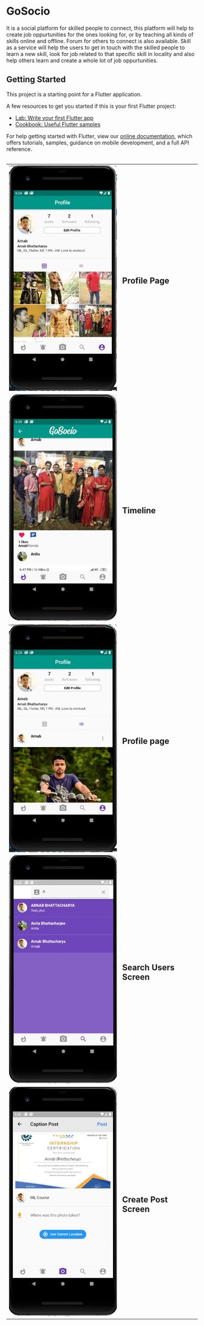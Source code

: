 # GoSocio

It is a social platform for skilled people to connect, this platform will help to create job oppurtunities for the ones looking for, or by teaching all kinds of skills online and offline. Forum for others to connect is also available. Skill as a service will help the users to get in touch with the skilled people to learn a new skill, look for job related to that specific skill in locality and also help others learn and create a whole lot of job oppurtunities. 

## Getting Started

This project is a starting point for a Flutter application.

A few resources to get you started if this is your first Flutter project:

- [Lab: Write your first Flutter app](https://flutter.dev/docs/get-started/codelab)
- [Cookbook: Useful Flutter samples](https://flutter.dev/docs/cookbook)

For help getting started with Flutter, view our
[online documentation](https://flutter.dev/docs), which offers tutorials,
samples, guidance on mobile development, and a full API reference.
<br><br>
<p>
  <table border=0>
    <tr>
      <td><img src="https://github.com/Arnab28122000/GoSocio/blob/master/Profile_page.JPG" width="350"></td>
      <td><h2>Profile Page</h2></td>
    </tr>
     <tr>
      <td><img src="https://github.com/Arnab28122000/GoSocio/blob/master/Timeline.JPG" width="350"></td>
       <td><h2>Timeline</h2></td>
    </tr>
    <tr>
      <td><img src="https://github.com/Arnab28122000/GoSocio/blob/master/profile_page_2.JPG" width="350"></td>
      <td><h2>Profile page</h2></td>
    </tr>
     <tr>
      <td><img src="https://github.com/Arnab28122000/GoSocio/blob/master/Search_users_screen.JPG" width="350"></td>
      <td><h2>Search Users Screen</h2></td>
    </tr>
    <tr>
      <td><img src="https://github.com/Arnab28122000/GoSocio/blob/master/create_post_screen.JPG" width="350" alt="accessibility text"></td>
      <td><h2>Create Post Screen</h2></td>
    </tr>
  </table>
</p>
